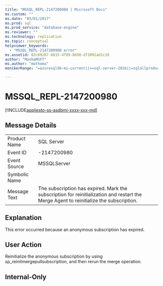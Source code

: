 ```yaml
---
title: "MSSQL_REPL-2147200980 | Microsoft Docs"
ms.custom: ""
ms.date: "03/01/2017"
ms.prod: sql
ms.prod_service: "database-engine"
ms.reviewer: ""
ms.technology: replication
ms.topic: conceptual
helpviewer_keywords: 
  - "MSSQL_REPL-2147200980 error"
ms.assetid: 02c69287-0833-4f89-8698-d73092ad1c10
author: "MashaMSFT"
ms.author: "mathoma"
monikerRange: "=azuresqldb-mi-current||>=sql-server-2016||=sqlallproducts-allversions"

---
```

# MSSQL_REPL-2147200980
[!INCLUDE[appliesto-ss-asdbmi-xxxx-xxx-md](../../includes/appliesto-ss-asdbmi-xxxx-xxx-md.md)]
    
## Message Details  
  
|||  
|-|-|  
|Product Name|SQL Server|  
|Event ID|-2147200980|  
|Event Source|MSSQLServer|  
|Symbolic Name||  
|Message Text|The subscription has expired. Mark the subscription for reinitialization and restart the Merge Agent to reinitialize the subscription.|  
  
## Explanation  
 This error occurred because an anonymous subscription has expired.  
  
## User Action  
 Reinitialize the anonymous subscription by using sp_reinitmergepullsubscription, and then rerun the merge operation.  
  
## Internal-Only  
  

